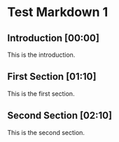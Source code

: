 # Test Markdown 1

## Introduction [00:00]
This is the introduction.

## First Section [01:10]
This is the first section.

## Second Section [02:10]
This is the second section.
